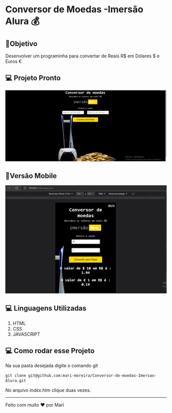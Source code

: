 # Conversor de Moedas -Imersão Alura 💰

## 🎯Objetivo
<p>Desenvolver um programinha para  convertar de Reais R$ em Dólares $ e Euros €</p>

##  💻 Projeto Pronto
![Projeto ](./src/assets/images/Gif-Conversores-de-moeda-v2.gif)

## 📱Versão Mobile
![Versão Mobile](./src/assets/images/conversor-mobile.png)

## 💻 Linguagens Utilizadas
1. HTML
2. CSS
3. JAVASCRIPT

## 💻 Como rodar esse Projeto 
Na sua pasta desejada digite o comando git
~~~
git clone git@github.com:mari-moreira/Conversor-de-moedas-Imersao-Alura.git
~~~
 No arquivo *index.htm* clique duas vezes.
<hr>

Feito com muito ❤ por Mari 



